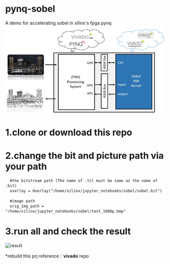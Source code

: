 # pynq-sobel
A demo for accelerating sobel in xilinx's fpga pynq
  ![system](https://github.com/clancylea/pynq-sobel/blob/master/picture/system.jpg)

# 1.clone or download this repo
# 2.change the bit and picture path via your path

      #the bitstream path (The name of .tcl must be same as the name of .bit)
      overlay = Overlay("/home/xilinx/jupyter_notebooks/sobel/sobel.bit")
      
      #image path
      orig_img_path = "/home/xilinx/jupyter_notebooks/sobel/test_1080p.bmp"

# 3.run all and check the result

   ![result](https://github.com/clancylea/pynq-sobel/raw/master/picture/result.png)
   
*rebuild this prj reference：**vivado** repo
